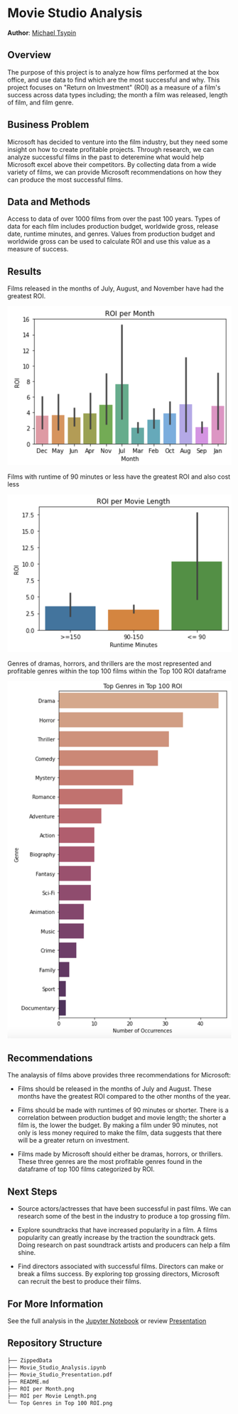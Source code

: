 # Movie Studio Analysis

**Author**: [Michael Tsypin](email:mtsypin9@yahoo.com)

## Overview

The purpose of this project is to analyze how films performed at the box office, and use data to find which are the most successful and why. This project focuses on "Return on Investment" (ROI) as a measure of a film's success across data types including; the month a film was released, length of film, and film genre.

## Business Problem

Microsoft has decided to venture into the film industry, but they need some insight on how to create profitable projects. Through research, we can analyze successful films in the past to deteremine what would help Microsoft excel above their competitors. By collecting data from a wide variety of films, we can provide Microsoft recommendations on how they can produce the most successful films.

## Data and Methods

Access to data of over 1000 films from over the past 100 years. Types of data for each film includes production budget, worldwide gross, release date, runtime minutes, and genres. Values from production budget and worldwide gross can be used to calculate ROI and use this value as a measure of success.

## Results

Films released in the months of July, August, and November have had the greatest ROI.

![ROI per Month](https://github.com/mtip9/dsc-phase-1-project/blob/master/Images/ROI%20per%20Month.png)

Films with runtime of 90 minutes or less have the greatest ROI and also cost less

![ROI per Movie Length](https://github.com/mtip9/dsc-phase-1-project/blob/master/Images/ROI%20per%20Movie%20Length.png)

Genres of dramas, horrors, and thrillers are the most represented and profitable genres within the top 100 films within the Top 100 ROI dataframe

![Top Genres in Top 100 ROI](https://github.com/mtip9/dsc-phase-1-project/blob/master/Top%20Genres%20in%20Top%20100%20ROI.png)

## Recommendations

The analaysis of films above provides three recommendations for Microsoft:

- Films should be released in the months of July and August. These months have the greatest ROI compared to the other months of the year.

- Films should be made with runtimes of 90 minutes or shorter. There is a correlation between production budget and movie length; the shorter a film is, the lower the budget. By making a film under 90 minutes, not only is less money required to make the film, data suggests that there will be a greater return on investment.

- Films made by Microsoft should either be dramas, horrors, or thrillers. These three genres are the most profitable genres found in the dataframe of top 100 films categorized by ROI.

## Next Steps

- Source actors/actresses that have been successful in past films. We can research some of the best in the industry to produce a top grossing film.

- Explore soundtracks that have increased popularity in a film. A films popularity can greatly increase by the traction the soundtrack gets. Doing research on past soundtrack artists and producers can help a film shine.

- Find directors associated with successful films. Directors can make or break a films success. By exploring top grossing directors, Microsoft can recruit the best to produce their films.

## For More Information

See the full analysis in the [Jupyter Notebook](Movie_Studio_Analysis.ipynb) or review [Presentation](Movie_Studio_Presentation.pdf)

## Repository Structure

```
├── ZippedData
├── Movie_Studio_Analysis.ipynb
├── Movie_Studio_Presentation.pdf
├── README.md
├── ROI per Month.png
├── ROI per Movie Length.png
└── Top Genres in Top 100 ROI.png
```
